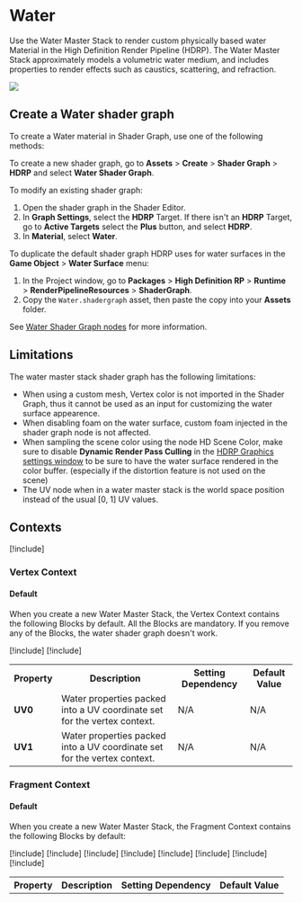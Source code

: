 # Water

Use the Water Master Stack to render custom physically based water Material in the High Definition Render Pipeline (HDRP). The Water Master Stack approximately models a volumetric water medium, and includes properties to render effects such as caustics, scattering, and refraction.

![](Images/HDRPFeatures-WaterMaterial.png)

## Create a Water shader graph

To create a Water material in Shader Graph, use one of the following methods:

To create a new shader graph, go to **Assets** > **Create** > **Shader Graph** > **HDRP** and select **Water Shader Graph**.

To modify an existing shader graph:

1. Open the shader graph in the Shader Editor.
2. In **Graph Settings**, select the **HDRP** Target. If there isn't an **HDRP** Target, go to **Active Targets** select the **Plus** button, and select **HDRP**.
3. In **Material**, select **Water**.

To duplicate the default shader graph HDRP uses for water surfaces in the **Game Object** > **Water Surface** menu:

1. In the Project window, go to **Packages** > **High Definition RP** > **Runtime** >  **RenderPipelineResources** > **ShaderGraph**.
2. Copy the `Water.shadergraph` asset, then paste the copy into your **Assets** folder.

See [Water Shader Graph nodes](Shader-Graph-Nodes.md) for more information.

## Limitations

The water master stack shader graph has the following limitations:
- When using a custom mesh, Vertex color is not imported in the Shader Graph, thus it cannot be used as an input for customizing the water surface appearence.
- When disabling foam on the water surface, custom foam injected in the shader graph node is not affected. 
- When sampling the scene color using the node HD Scene Color, make sure to disable **Dynamic Render Pass Culling** in the [HDRP Graphics settings window](Default-Settings-Window.md) to be sure to have the water surface rendered in the color buffer. (especially if the distortion feature is not used on the scene) 
- The UV node when in a water master stack is the world space position instead of the usual [0, 1] UV values. 
## Contexts

[!include[](snippets/master-stacks-contexts-intro.md)]

### Vertex Context

#### Default

When you create a new Water Master Stack, the Vertex Context contains the following Blocks by default. All the Blocks are mandatory. If you remove any of the Blocks, the water shader graph doesn't work.

<table>
<tr>
<th>Property</th>
<th>Description</th>
<th>Setting Dependency</th>
<th>Default Value</th>

[!include[](snippets/shader-graph-blocks/vertex-position.md)]
[!include[](snippets/shader-graph-blocks/vertex-normal.md)]

<tr>
<td><b>UV0</b></td>
<td>Water properties packed into a UV coordinate set for the vertex context.</td>
<td>N/A</td>
<td>N/A</td>
</tr>

<tr>
<td><b>UV1</b></td>
<td>Water properties packed into a UV coordinate set for the vertex context.</td>
<td>N/A</td>
<td>N/A</td>
</tr>

</table>


### Fragment Context

#### Default

When you create a new Water Master Stack, the Fragment Context contains the following Blocks by default:

<table>
<tr>
<th>Property</th>
<th>Description</th>
<th>Setting Dependency</th>
<th>Default Value</th>
</tr>

[!include[](snippets/shader-graph-blocks/normal-world-space.md)]
[!include[](snippets/shader-graph-blocks/low-frequency-normal.md)]
[!include[](snippets/shader-graph-blocks/tip-thickness.md)]
[!include[](snippets/shader-graph-blocks/base-color.md)]
[!include[](snippets/shader-graph-blocks/caustics.md)]
[!include[](snippets/shader-graph-blocks/smoothness.md)]
[!include[](snippets/shader-graph-blocks/alpha.md)]
[!include[](snippets/shader-graph-blocks/foam.md)]

</table>